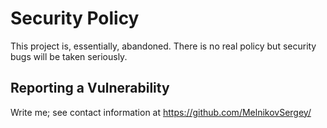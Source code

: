 ﻿# Security Policy

This project is, essentially, abandoned. There is no real policy but security bugs will be taken seriously.

## Reporting a Vulnerability

Write me; see contact information at https://github.com/MelnikovSergey/